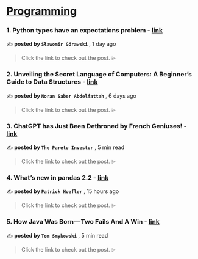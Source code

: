 
<h1><a href=https://medium.com/tag/programming/recommended target="_blank" rel="noopener noreferrer">Programming</a></h1>
<h3>1. Python types have an expectations problem - <a href=https://medium.com/@sgorawski/python-types-have-an-expectations-problem-ea71a8645ce8?source=tag_recommended_feed---------0-84----------programming----------ff2f9593_2d1f_4403_9ccc_ddca4fa3ff09------- target="_blank" rel="noopener noreferrer">link</a></h3>

✍️ **posted by `Sławomir Górawski`** <date> , 1 day ago</date>

<blockquote>Click the link to check out the post. ⌲</blockquote>

<h3>2. Unveiling the Secret Language of Computers: A Beginner’s Guide to Data Structures - <a href=https://medium.com/@noransaber685/unveiling-the-secret-language-of-computers-a-beginners-guide-to-data-structures-31d5aef80d4a?source=tag_recommended_feed---------1-107----------programming----------ff2f9593_2d1f_4403_9ccc_ddca4fa3ff09------- target="_blank" rel="noopener noreferrer">link</a></h3>

✍️ **posted by `Noran Saber Abdelfattah`** <date> , 6 days ago</date>

<blockquote>Click the link to check out the post. ⌲</blockquote>

<h3>3. ChatGPT has Just Been Dethroned by French Geniuses! - <a href=https://medium.com/@pareto_investor/chatgpt-has-just-been-dethroned-by-french-geniuses-bcee41843775?source=tag_recommended_feed---------2-85----------programming----------ff2f9593_2d1f_4403_9ccc_ddca4fa3ff09------- target="_blank" rel="noopener noreferrer">link</a></h3>

✍️ **posted by `The Pareto Investor`** <date> , 5 min read</date>

<blockquote>Click the link to check out the post. ⌲</blockquote>

<h3>4. What’s new in pandas 2.2 - <a href=https://medium.com/towards-data-science/whats-new-in-pandas-2-2-e3afe6f341f5?source=tag_recommended_feed---------3-84----------programming----------ff2f9593_2d1f_4403_9ccc_ddca4fa3ff09------- target="_blank" rel="noopener noreferrer">link</a></h3>

✍️ **posted by `Patrick Hoefler`** <date> , 15 hours ago</date>

<blockquote>Click the link to check out the post. ⌲</blockquote>

<h3>5. How Java Was Born — Two Fails And A Win - <a href=https://medium.com/@tomaszs2/how-java-was-born-two-fails-and-a-win-4149aca804e0?source=tag_recommended_feed---------4-107----------programming----------ff2f9593_2d1f_4403_9ccc_ddca4fa3ff09------- target="_blank" rel="noopener noreferrer">link</a></h3>

✍️ **posted by `Tom Smykowski`** <date> , 5 min read</date>

<blockquote>Click the link to check out the post. ⌲</blockquote>

